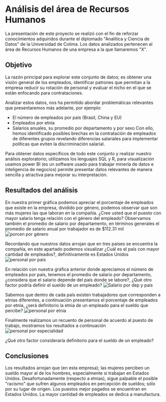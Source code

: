 # **Análisis del área de Recursos Humanos**
La presentación de este proyecto se realizó con el fin de reforzar conocimientos adquiridos durante el diplomado "Analítica y Ciencia de Datos" de la Universidad de Colima. Los datos analizados pertenecen al área de Recursos Humanos de una empresa a la que llamaremos "X".


## Objetivo
La razón principal para explorar este conjunto de datos; es obtener una visión general de los empleados, identificar patrones que permitan a la empresa reducir su rotación de personal y evaluar el nicho en el que se están enfocando para contrataciones. 

Analizar estos datos, nos ha permitido abordar problemáticas relevantes que presentaremos más adelante, por ejemplo: 
- El número de empleados por país (Brasil, China y EU)
- Empleados por etnia
- Salarios anuales, su promedio por departamento y por sexo
Con ello, hemos identificado posibles brechas en la contratación de empleados de diferentes grupos revelando diferencias salariales para implementar políticas que eviten la discriminación salarial.

Para obtener datos específicos de todo este conjunto y realizar nuestro análisis exploratorio; utilizamos los lenguajes SQL y R, para visualización usamos power BI (es un software usado para trabajar minería de datos e inteligencia de negocios) permite presentar datos relevantes de manera sencilla y atractiva para mejorar su interpretación.


## Resultados del análisis
En nuestra primer gráfica podemos apreciar el porcentaje de empleados que existe en la empresa, dividido por género, podemos observar que son más mujeres las que laboran en la compañía. ¿Cree usted que el puesto con mayor salario tenga relación con el género del empleado? Observamos también el promedio de salario por departamento, en términos generales el promedio de salario anual por trabajador es de $112.31 mil
![porcen por género](https://github.com/user-attachments/assets/13662027-df23-4474-9398-4e3d493bb6de)

Recordando que nuestros datos arrojan que en tres países se encuentra la compañía, en este apartado podemos visualizar ¿Cuál es el país con mayor cantidad de empleados?, definitivamente es Estados Unidos
![personal por pais](https://github.com/user-attachments/assets/2b29c6f8-57ce-43a3-8fa0-418dbd6353ea)

En relación con nuestra gráfica anterior donde apreciamos el número de empleados por país, tenemos el promedio de salario por departamento, ¿considera que el salario depende del país donde se labore?, ¿Qué otro factor podría definir el sueldo de un empleado? 
![Salario por dep y pais](https://github.com/user-attachments/assets/4614eab1-4b61-4816-b798-30f044380e26)

Sabemos que dentro de cada país existen trabajadores que corresponden a etnias diferentes, a continuación presentamos el porcentaje de empleados por etnia, ¿será definitorio la etnia de un empleado para el sueldo que percibe?
![personal por etnia](https://github.com/user-attachments/assets/3b5acb3f-e789-4f00-8ec4-7853e447216e)

Finalmente realizamos un recuento de personal de acuerdo al puesto de trabajo, mostramos los resultados a continuación
![personal por especialidad](https://github.com/user-attachments/assets/e869d032-e92e-430a-b70f-6a6b389a3d56)

¿Qué otro factor consideraría definitorio para el sueldo de un empleado? 


## Conclusiones
Los resultados arrojan que (en esta empresa); las mujeres perciben un sueldo mayor al de los hombres, especialmente si trabajan en Estados Unidos.
Desafortunadamente (respecto a etnias), sigue palpable el posible "racismo" que sufren algunos empleados en percepción de sueldos; sólo por su lugar de origen.
Los puestos mejor pagados se encuentran en Estados Unidos.
La mayor cantidad de empleados se dedica a manufactura.
